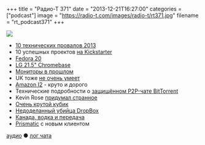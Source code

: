 +++
title = "Радио-Т 371"
date = "2013-12-21T16:27:00"
categories = ["podcast"]
image = "https://radio-t.com/images/radio-t/rt371.jpg"
filename = "rt_podcast371"
+++

![](https://radio-t.com/images/radio-t/rt371.jpg)

* [10 технических провалов 2013](http://readwrite.com/2013/12/20/top-10-tech-failures-of-2013)
* 10 успешных проектов [на Kickstarter](http://www.makeuseof.com/tag/10-successful-kickstarter-projects-in-2013-for-our-everyday-lives/)
* [Fedora 20](http://www.opennet.ru/opennews/art.shtml?num=38677)
* [LG 21.5" Chromebase](http://www.engadget.com/2013/12/17/lg-chromebase-aio/)
* [Мониторы в прошлом](http://venturebeat.com/2013/12/17/monitors-are-so-2013-apple-scores-patent-for-a-desk-free-computer-with-smart-laser-projector/)
* UK тоже [не очень умеет](http://gigaom.com/2013/12/19/astonishingly-the-uks-grand-porn-filter-scheme-isnt-just-blocking-porn/)
* [Amazon I2](http://aws.typepad.com/aws/2013/12/amazon-ec2-new-i2-instance-type-available-now.html) - круто и дорого
* Технические подробности о [защищённом P2P-чате BitTorrent](http://habrahabr.ru/post/206770/)
* Kevin Rose [придумал странное](http://tech.co/kevin-rose-new-idea-revolutionize-blogging-2013-12)
* [Очень крутой кубик](http://www.theverge.com/2013/12/20/5229992/cubli-moving-robotic-cube-balances-on-sides-corners)
* [Недоделанный убийца DropBox](http://p.umputun.com/p/2013/12/19/ieshchie-odin-ubiitsa-dropbox/)
* [Канада, водка и передача](http://www.theverge.com/2013/12/20/5230402/york-university-vodka-fan-text-message)
* [Prismatic](http://venturebeat.com/2013/12/19/prismatic-pivots-so-you-can-share-your-interests-online-without-bothering-people/)  с новым клиентом

[аудио](http://cdn.radio-t.com/rt_podcast371.mp3) ● [лог чата](http://chat.radio-t.com/logs/radio-t-371.html)
<audio src="http://cdn.radio-t.com/rt_podcast371.mp3" preload="none"></audio>